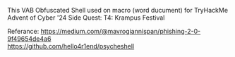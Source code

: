 This VAB Obfuscated Shell used on macro (word ducument) for TryHackMe Advent of Cyber '24 Side Quest: T4: Krampus Festival

Referance:
https://medium.com/@mavrogiannispan/phishing-2-0-9f49654de4a6<br />
https://github.com/hello4r1end/psycheshell

